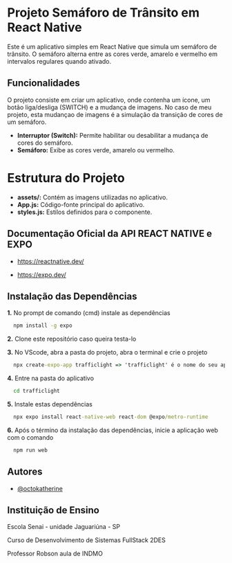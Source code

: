 
#  Projeto Semáforo de Trânsito em React Native

Este é um aplicativo simples em React Native que simula um semáforo de trânsito. O semáforo alterna entre as cores verde, amarelo e vermelho em intervalos regulares quando ativado.

## Funcionalidades

O projeto consiste em criar um aplicativo, onde contenha um ícone, um botão liga/desliga (SWITCH) e a mudança de imagens. No caso de meu projeto, esta mudançao de imagens é a simulação da transição de cores de um semáforo.

- **Interruptor (Switch):** Permite habilitar ou desabilitar a mudança de cores do semáforo.
- **Semáforo:** Exibe as cores verde, amarelo ou vermelho.

# Estrutura do Projeto

- **assets/:** Contém as imagens utilizadas no aplicativo.
- **App.js:** Código-fonte principal do aplicativo.
- **styles.js:** Estilos definidos para o componente.

## Documentação Oficial da API REACT NATIVE e EXPO

* https://reactnative.dev/

* https://expo.dev/




## Instalação das Dependências

**1.** No prompt de comando (cmd)  instale as dependências

```cmd
  npm install -g expo
```

**2.** Clone este repositório caso queira testa-lo

**3.** No VScode, abra a pasta do projeto, abra o terminal e crie o projeto 

```cmd
  npx create-expo-app trafficlight => 'trafficlight' é o nome do seu aplicativo
```

**4.** Entre na pasta do aplicativo

```cmd
  cd trafficlight
```

**5.** Instale estas dependências

```cmd
  npx expo install react-native-web react-dom @expo/metro-runtime
```

**6.** Após o término da instalação das dependências, inicie a aplicação web com o comando

```cmd
  npm run web
```




    
## Autores

- [@octokatherine](https://www.github.com/Carla-coder)


## Instituição de Ensino

Escola Senai - unidade Jaguariúna - SP

Curso de Desenvolvimento de Sistemas FullStack 2DES

Professor Robson aula de INDMO